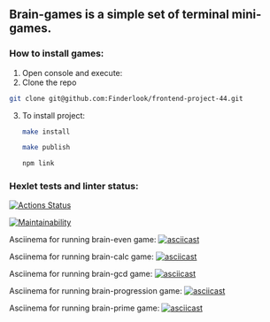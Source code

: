 ## Brain-games is a simple set of terminal mini-games.

### How to install games:

1. Open console and execute:
2. Clone the repo

  ```sh
  git clone git@github.com:Finderlook/frontend-project-44.git
  ```
3. To install project:

   ```sh
   make install
   ```
      ```sh
   make publish
   ```
      ```sh
   npm link
   ```

### Hexlet tests and linter status:
[![Actions Status](https://github.com/Finderlook/frontend-project-44/actions/workflows/hexlet-check.yml/badge.svg)](https://github.com/Finderlook/frontend-project-44/actions)

[![Maintainability](https://api.codeclimate.com/v1/badges/728274f1ed62fc8b0465/maintainability)](https://codeclimate.com/github/Finderlook/frontend-project-44/maintainability)

Asciinema for running brain-even game: [![asciicast](https://asciinema.org/a/aB06V41YuEgMOXvBNuum0a4mj.svg)](https://asciinema.org/a/aB06V41YuEgMOXvBNuum0a4mj)

Asciinema for running brain-calc game: [![asciicast](https://asciinema.org/a/gfe6PJYXkmHCsgidntvonLBf4.svg)](https://asciinema.org/a/gfe6PJYXkmHCsgidntvonLBf4)

Asciinema for running brain-gcd game: [![asciicast](https://asciinema.org/a/KUa6ZOGI12OV4iPl1fYbmWpPI.svg)](https://asciinema.org/a/KUa6ZOGI12OV4iPl1fYbmWpPI)

Asciinema for running brain-progression game: [![asciicast](https://asciinema.org/a/J1SVt2TMtDznn8pQ3rI84mhsM.svg)](https://asciinema.org/a/J1SVt2TMtDznn8pQ3rI84mhsM)

Asciinema for running brain-prime game: [![asciicast](https://asciinema.org/a/fHGOOOLG1liX2vJ6YErwYXnnG.svg)](https://asciinema.org/a/fHGOOOLG1liX2vJ6YErwYXnnG)